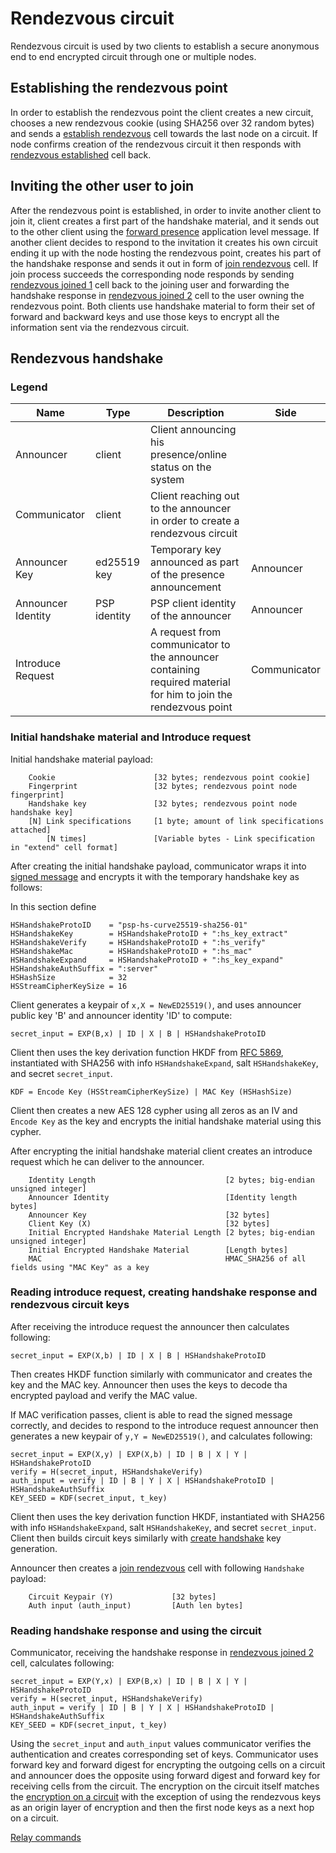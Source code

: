 # Rendezvous circuit

Rendezvous circuit is used by two clients to establish a secure anonymous end to end encrypted circuit through one or multiple nodes.

## Establishing the rendezvous point

In order to establish the rendezvous point the client creates a new circuit, chooses a new rendezvous cookie (using SHA256 over 32 random bytes) and sends a [establish rendezvous](establishrendezvous.md) cell
towards the last node on a circuit.  If node confirms creation of the rendezvous circuit it then responds with [rendezvous established](rendezvousestablished.md) cell back.

## Inviting the other user to join

After the rendezvous point is established, in order to invite another client to join it, client creates a first part of the handshake material, and it sends out to the other client using the
[forward presence](../application/forwardpresence.md) application level message.  If another client decides to respond to the invitation it creates his own circuit ending it up with the node
hosting the rendezvous point, creates his part of the handshake response and sends it out in form of [join rendezvous](joinrendezvous.md) cell.  If join process succeeds the corresponding node
responds by sending [rendezvous joined 1](rendezvousjoined1.md) cell back to the joining user and forwarding the handshake response in [rendezvous joined 2](rendezvousjoined2.md) cell to the user
owning the rendezvous point.  Both clients use handshake material to form their set of forward and backward keys and use those keys to encrypt all the information sent via the rendezvous circuit.

## Rendezvous handshake

### Legend

Name|Type|Description|Side
----|----|-----------|----
Announcer|client|Client announcing his presence/online status on the system|
Communicator|client|Client reaching out to the announcer in order to create a rendezvous circuit|
Announcer Key|ed25519 key|Temporary key announced as part of the presence announcement|Announcer
Announcer Identity|PSP identity|PSP client identity of the announcer|Announcer
Introduce Request||A request from communicator to the announcer containing required material for him to join the rendezvous point|Communicator

### Initial handshake material and Introduce request

Initial handshake material payload:

        Cookie                      [32 bytes; rendezvous point cookie]
        Fingerprint                 [32 bytes; rendezvous point node fingerprint]
        Handshake key               [32 bytes; rendezvous point node handshake key]
        [N] Link specifications     [1 byte; amount of link specifications attached]
            [N times]               [Variable bytes - Link specification in "extend" cell format]

After creating the initial handshake payload, communicator wraps it into [signed message](../application/message.md) and encrypts it with the temporary handshake key as follows:

In this section define

    HSHandshakeProtoID    = "psp-hs-curve25519-sha256-01"
    HSHandshakeKey        = HSHandshakeProtoID + ":hs_key_extract"
    HSHandshakeVerify     = HSHandshakeProtoID + ":hs_verify"
    HSHandshakeMac        = HSHandshakeProtoID + ":hs_mac"
    HSHandshakeExpand     = HSHandshakeProtoID + ":hs_key_expand"
    HSHandshakeAuthSuffix = ":server"
    HSHashSize            = 32
    HSStreamCipherKeySize = 16

Client generates a keypair of `x,X = NewED25519()`, and uses announcer public key 'B' and announcer identity 'ID' to compute:

    secret_input = EXP(B,x) | ID | X | B | HSHandshakeProtoID

Client then uses the key derivation function HKDF from [RFC 5869](https://tools.ietf.org/html/rfc5869),
instantiated with SHA256 with info `HSHandshakeExpand`, salt `HSHandshakeKey`, and secret `secret_input`.

    KDF = Encode Key (HSStreamCipherKeySize) | MAC Key (HSHashSize)

Client then creates a new AES 128 cypher using all zeros as an IV and `Encode Key` as the key and encrypts the initial handshake material using this cypher.

After encrypting the initial handshake material client creates an introduce request which he can deliver to the announcer.

        Identity Length                             [2 bytes; big-endian unsigned integer]
        Announcer Identity                          [Identity length bytes]
        Announcer Key                               [32 bytes]
        Client Key (X)                              [32 bytes]
        Initial Encrypted Handshake Material Length [2 bytes; big-endian unsigned integer]
        Initial Encrypted Handshake Material        [Length bytes]
        MAC                                         HMAC_SHA256 of all fields using "MAC Key" as a key

### Reading introduce request, creating handshake response and rendezvous circuit keys

After receiving the introduce request the announcer then calculates following:

    secret_input = EXP(X,b) | ID | X | B | HSHandshakeProtoID

Then creates HKDF function similarly with communicator and creates the key and the MAC key.  Announcer then uses the keys to decode tha
encrypted payload and verify the MAC value.

If MAC verification passes, client is able to read the signed message correctly, and decides to respond to the introduce request
announcer then generates a new keypair of `y,Y = NewED25519()`, and calculates following:

    secret_input = EXP(X,y) | EXP(X,b) | ID | B | X | Y | HSHandshakeProtoID
    verify = H(secret_input, HSHandshakeVerify)
    auth_input = verify | ID | B | Y | X | HSHandshakeProtoID | HSHandshakeAuthSuffix
    KEY_SEED = KDF(secret_input, t_key)

Client then uses the key derivation function HKDF, instantiated with SHA256 with info `HSHandshakeExpand`,
salt `HSHandshakeKey`, and secret `secret_input`. Client then builds circuit keys similarly with
[create handshake](../binary/createhandshake.md) key generation.

Announcer then creates a [join rendezvous](joinrendezvous.md) cell with following `Handshake` payload:

        Circuit Keypair (Y)             [32 bytes]
        Auth input (auth_input)         [Auth len bytes]

### Reading handshake response and using the circuit

Communicator, receiving the handshake response in [rendezvous joined 2](rendezvousjoined2.md) cell, calculates following:

    secret_input = EXP(Y,x) | EXP(B,x) | ID | B | X | Y | HSHandshakeProtoID
    verify = H(secret_input, HSHandshakeVerify)
    auth_input = verify | ID | B | Y | X | HSHandshakeProtoID | HSHandshakeAuthSuffix
    KEY_SEED = KDF(secret_input, t_key)

Using the `secret_input` and `auth_input` values communicator verifies the authentication and creates corresponding set of keys.
Communicator uses forward key and forward digest for encrypting the outgoing cells on a circuit and announcer does the opposite
using forward digest and forward key for receiving cells from the circuit.  The encryption on the circuit itself matches the
[encryption on a circuit](relaycrypto.md) with the exception of using the rendezvous keys as an origin layer of encryption and then
the first node keys as a next hop on a circuit.

[Relay commands](command.md)